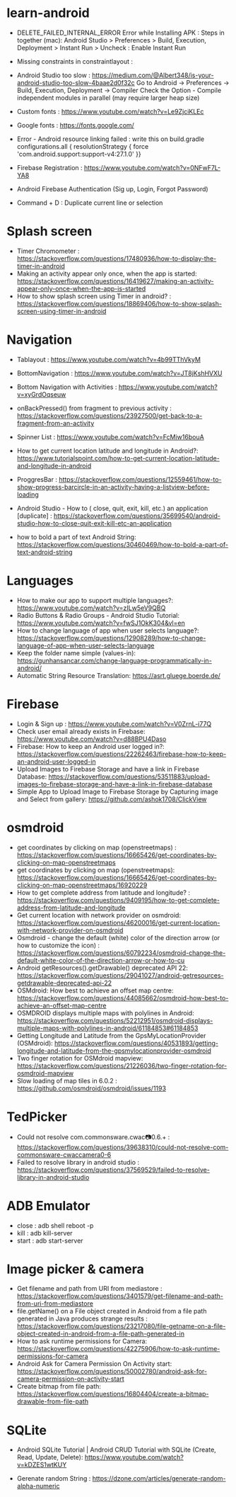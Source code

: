 # learn-android

- DELETE_FAILED_INTERNAL_ERROR Error while Installing APK : Steps in together (mac): Android Studio > Preferences > Build, Execution, Deployment > Instant Run > Uncheck : Enable Instant Run

- Missing constraints in constraintlayout :
  <TextView
          android:layout_width="wrap_content"
          android:layout_height="wrap_content"
          android:text="TextView"
          app:layout_constraintBottom_toBottomOf="parent"
          app:layout_constraintEnd_toEndOf="parent"
          app:layout_constraintStart_toStartOf="parent"
          app:layout_constraintTop_toTopOf="parent" />

- Android Studio too slow : https://medium.com/@Albert348/is-your-android-studio-too-slow-4baae2d0f32c
  Go to Android -> Preferences -> Build, Execution, Deployment -> Compiler
  Check the Option - Compile independent modules in parallel (may require larger heap size)

- Custom fonts : https://www.youtube.com/watch?v=Le9ZjciKLEc

- Google fonts : https://fonts.google.com/

- Error - Android resource linking failed : write this on build.gradle
  configurations.all {
  resolutionStrategy {
  force 'com.android.support:support-v4:27.1.0'
  }}

- Firebase Registration : https://www.youtube.com/watch?v=0NFwF7L-YA8

- Android Firebase Authentication (Sig up, Login, Forgot Password)

- Command + D : Duplicate current line or selection

# Splash screen
- Timer Chromometer : https://stackoverflow.com/questions/17480936/how-to-display-the-timer-in-android
- Making an activity appear only once, when the app is started: https://stackoverflow.com/questions/16419627/making-an-activity-appear-only-once-when-the-app-is-started
- How to show splash screen using Timer in android? : https://stackoverflow.com/questions/18869406/how-to-show-splash-screen-using-timer-in-android 

# Navigation
- Tablayout : https://www.youtube.com/watch?v=4b99TThVkyM
- BottomNavigation : https://www.youtube.com/watch?v=JT8jKshHVXU
- Bottom Navigation with Activities : https://www.youtube.com/watch?v=xyGrdOqseuw
- onBackPressed() from fragment to previous activity : https://stackoverflow.com/questions/23927500/get-back-to-a-fragment-from-an-activity

- Spinner List : https://www.youtube.com/watch?v=FcMiw16bouA
- How to get current location latitude and longitude in Android?: https://www.tutorialspoint.com/how-to-get-current-location-latitude-and-longitude-in-android
- ProggresBar : https://stackoverflow.com/questions/12559461/how-to-show-progress-barcircle-in-an-activity-having-a-listview-before-loading
- Android Studio - How to ( close, quit, exit, kill, etc.) an application [duplicate]
: https://stackoverflow.com/questions/35699540/android-studio-how-to-close-quit-exit-kill-etc-an-application
- how to bold a part of text Android String: https://stackoverflow.com/questions/30460469/how-to-bold-a-part-of-text-android-string

# Languages
- How to make our app to support multiple languages?: https://www.youtube.com/watch?v=zILw5eV9QBQ
- Radio Buttons & Radio Groups - Android Studio Tutorial: https://www.youtube.com/watch?v=fwSJ1OkK304&vl=en
- How to change language of app when user selects language?: https://stackoverflow.com/questions/12908289/how-to-change-language-of-app-when-user-selects-language
- Keep the folder name simple (values-in): https://gunhansancar.com/change-language-programmatically-in-android/
- Automatic String Resource Translation: https://asrt.gluege.boerde.de/

# Firebase 
- Login & Sign up : https://www.youtube.com/watch?v=V0ZrnL-i77Q
- Check user email already exists in Firebase:  https://www.youtube.com/watch?v=d88BPU4Daso
- Firebase: How to keep an Android user logged in?: https://stackoverflow.com/questions/22262463/firebase-how-to-keep-an-android-user-logged-in
- Upload Images to Firebase Storage and have a link in Firebase Database: https://stackoverflow.com/questions/53511883/upload-images-to-firebase-storage-and-have-a-link-in-firebase-database
- Simple App to Upload Image to Firebase Storage by Capturing image and Select from gallery: https://github.com/ashok1708/ClickView


# osmdroid
- get coordinates by clicking on map (openstreetmaps) : https://stackoverflow.com/questions/16665426/get-coordinates-by-clicking-on-map-openstreetmaps
- get coordinates by clicking on map (openstreetmaps): https://stackoverflow.com/questions/16665426/get-coordinates-by-clicking-on-map-openstreetmaps/16920229
- How to get complete address from latitude and longitude? : https://stackoverflow.com/questions/9409195/how-to-get-complete-address-from-latitude-and-longitude
- Get current location with network provider on osmdroid: https://stackoverflow.com/questions/46200016/get-current-location-with-network-provider-on-osmdroid 
- Osmdroid - change the default (white) color of the direction arrow (or how to customize the icon) : https://stackoverflow.com/questions/60792234/osmdroid-change-the-default-white-color-of-the-direction-arrow-or-how-to-cu
- Android getResources().getDrawable() deprecated API 22: https://stackoverflow.com/questions/29041027/android-getresources-getdrawable-deprecated-api-22
- OSMdroid: How best to achieve an offset map centre: https://stackoverflow.com/questions/44085662/osmdroid-how-best-to-achieve-an-offset-map-centre
- OSMDROID displays multiple maps with polylines in Android: https://stackoverflow.com/questions/52212951/osmdroid-displays-multiple-maps-with-polylines-in-android/61184853#61184853
- Getting Longitude and Latitude from the GpsMyLocationProvider (OSMdroid): https://stackoverflow.com/questions/40531893/getting-longitude-and-latitude-from-the-gpsmylocationprovider-osmdroid
- Two finger rotation for OSMdroid mapview: https://stackoverflow.com/questions/21226036/two-finger-rotation-for-osmdroid-mapview
- Slow loading of map tiles in 6.0.2 : https://github.com/osmdroid/osmdroid/issues/1193


# TedPicker
- Could not resolve com.commonsware.cwac:camera:0.6.+ : https://stackoverflow.com/questions/39638310/could-not-resolve-com-commonsware-cwaccamera0-6
- Failed to resolve library in android studio : https://stackoverflow.com/questions/37569529/failed-to-resolve-library-in-android-studio


# ADB Emulator
- close : adb shell reboot -p
- kill : adb kill-server
- start : adb start-server


# Image picker & camera
- Get filename and path from URI from mediastore
 : https://stackoverflow.com/questions/3401579/get-filename-and-path-from-uri-from-mediastore
 - file.getName() on a File object created in Android from a file path generated in Java produces strange results
: https://stackoverflow.com/questions/23217080/file-getname-on-a-file-object-created-in-android-from-a-file-path-generated-in
- How to ask runtime permissions for Camera: https://stackoverflow.com/questions/42275906/how-to-ask-runtime-permissions-for-camera
- Android Ask for Camera Permission On Activity start: https://stackoverflow.com/questions/50002780/android-ask-for-camera-permission-on-activity-start
- Create bitmap from file path: https://stackoverflow.com/questions/16804404/create-a-bitmap-drawable-from-file-path


# SQLite
- Android SQLite Tutorial | Android CRUD Tutorial with SQLite (Create, Read, Update, Delete): https://www.youtube.com/watch?v=kDZES1wtKUY



- Gerenate random String : https://dzone.com/articles/generate-random-alpha-numeric
